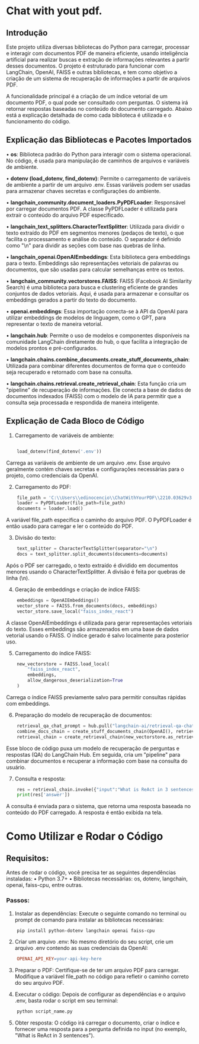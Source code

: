 
# Chat with yout pdf.

## Introdução
Este projeto utiliza diversas bibliotecas do Python para carregar, processar e interagir com documentos PDF de maneira eficiente, usando inteligência artificial para realizar buscas e extração de informações relevantes a partir desses documentos. O projeto é estruturado para funcionar com LangChain, OpenAI, FAISS e outras bibliotecas, e tem como objetivo a criação de um sistema de recuperação de informações a partir de arquivos PDF.

A funcionalidade principal é a criação de um índice vetorial de um documento PDF, o qual pode ser consultado com perguntas. O sistema irá retornar respostas baseadas no conteúdo do documento carregado. Abaixo está a explicação detalhada de como cada biblioteca é utilizada e o funcionamento do código.

## Explicação das Bibliotecas e Pacotes Importados
• **os**: Biblioteca padrão do Python para interagir com o sistema operacional. No código, é usada para manipulação de caminhos de arquivos e variáveis de ambiente.

• **dotenv (load_dotenv, find_dotenv)**: Permite o carregamento de variáveis de ambiente a partir de um arquivo .env. Essas variáveis podem ser usadas para armazenar chaves secretas e configurações do ambiente.

• **langchain_community.document_loaders.PyPDFLoader**: Responsável por carregar documentos PDF. A classe PyPDFLoader é utilizada para extrair o conteúdo do arquivo PDF especificado.

• **langchain_text_splitters.CharacterTextSplitter**: Utilizada para dividir o texto extraído do PDF em segmentos menores (pedaços de texto), o que facilita o processamento e análise do conteúdo. O separador é definido como "\n" para dividir as seções com base nas quebras de linha.

• **langchain_openai.OpenAIEmbeddings**: Esta biblioteca gera embeddings para o texto. Embeddings são representações vetoriais de palavras ou documentos, que são usadas para calcular semelhanças entre os textos.

• **langchain_community.vectorstores.FAISS**: FAISS (Facebook AI Similarity Search) é uma biblioteca para busca e clustering eficiente de grandes conjuntos de dados vetoriais. Aqui, é usada para armazenar e consultar os embeddings gerados a partir do texto do documento.

• **openai.embeddings**: Essa importação conecta-se à API da OpenAI para utilizar embeddings de modelos de linguagem, como o GPT, para representar o texto de maneira vetorial.

• **langchain.hub**: Permite o uso de modelos e componentes disponíveis na comunidade LangChain diretamente do hub, o que facilita a integração de modelos prontos e pré-configurados.

• **langchain.chains.combine_documents.create_stuff_documents_chain**: Utilizada para combinar diferentes documentos de forma que o conteúdo seja recuperado e retornado com base na consulta.

• **langchain.chains.retrieval.create_retrieval_chain**: Esta função cria um "pipeline" de recuperação de informações. Ele conecta a base de dados de documentos indexados (FAISS) com o modelo de IA para permitir que a consulta seja processada e respondida de maneira inteligente.


## Explicação de Cada Bloco de Código

1. Carregamento de variáveis de ambiente:

```python

    load_dotenv(find_dotenv('.env'))

```
Carrega as variáveis de ambiente de um arquivo .env. Esse arquivo geralmente contém chaves secretas e configurações necessárias para o projeto, como credenciais da OpenAI.

2. Carregamento do PDF:
```python
    file_path = 'C:\\Users\\edinocencio\\ChatWithYourPDF\\2210.03629v3.pdf'
    loader = PyPDFLoader(file_path=file_path)
    documents = loader.load()
```
A variável file_path especifica o caminho do arquivo PDF. O PyPDFLoader é então usado para carregar e ler o conteúdo do PDF.

3. Divisão do texto:
```python
    text_splitter = CharacterTextSplitter(separator="\n")
    docs = text_splitter.split_documents(documents=documents)
```
Após o PDF ser carregado, o texto extraído é dividido em documentos menores usando o CharacterTextSplitter. A divisão é feita por quebras de linha (\n).

4. Geração de embeddings e criação de índice FAISS:
```python
    embeddings = OpenAIEmbeddings()
    vector_store = FAISS.from_documents(docs, embeddings)
    vector_store.save_local("faiss_index_react")
```

A classe OpenAIEmbeddings é utilizada para gerar representações vetoriais do texto. Esses embeddings são armazenados em uma base de dados vetorial usando o FAISS. O índice gerado é salvo localmente para posterior uso.

5. Carregamento do índice FAISS:
```python
    new_vectorstore = FAISS.load_local(
        "faiss_index_react", 
        embeddings, 
        allow_dangerous_deserialization=True
    )
```
Carrega o índice FAISS previamente salvo para permitir consultas rápidas com embeddings.

6. Preparação do modelo de recuperação de documentos:
```python
    retrieval_qa_chat_prompt = hub.pull("langchain-ai/retrieval-qa-chat")
    combine_docs_chain = create_stuff_documents_chain(OpenAI(), retrieval_qa_chat_prompt)
    retrieval_chain = create_retrieval_chain(new_vectorstore.as_retriever(), combine_docs_chain)
```
Esse bloco de código puxa um modelo de recuperação de perguntas e respostas (QA) do LangChain Hub. Em seguida, cria um "pipeline" para combinar documentos e recuperar a informação com base na consulta do usuário.

7. Consulta e resposta:
```python
    res = retrieval_chain.invoke({"input":"What is ReAct in 3 sentences"})
    print(res['answer'])
```
A consulta é enviada para o sistema, que retorna uma resposta baseada no conteúdo do PDF carregado. A resposta é então exibida na tela.

# Como Utilizar e Rodar o Código
## Requisitos:

Antes de rodar o código, você precisa ter as seguintes dependências instaladas:
    •  Python 3.7+
    •  Bibliotecas necessárias: os, dotenv, langchain, openai, faiss-cpu, entre outras.

### Passos:
1. Instalar as dependências: Execute o seguinte comando no terminal ou prompt de comando para instalar as bibliotecas necessárias:
```bash
    pip install python-dotenv langchain openai faiss-cpu
``` 

2. Criar um arquivo .env: No mesmo diretório do seu script, crie um arquivo .env contendo as suas credenciais da OpenAI:
```makefile
    OPENAI_API_KEY=your-api-key-here
```

3. Preparar o PDF: Certifique-se de ter um arquivo PDF para carregar. Modifique a variável file_path no código para refletir o caminho correto do seu arquivo PDF.


4. Executar o código: Depois de configurar as dependências e o arquivo .env, basta rodar o script em seu terminal:
```bash
    python script_name.py
``` 

5. Obter resposta: O código irá carregar o documento, criar o índice e fornecer uma resposta para a pergunta definida no input (no exemplo, "What is ReAct in 3 sentences").